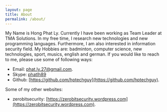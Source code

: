 ```yaml
---
layout: page
title: About
permalink: /about/
---
```


My Name is Hong Phat Ly. Currently I have been working as Team Leader at TMA Solutions. In my free time, I research new technologies and new programming languages. Furthermore, I am also interested in information security field. My Hobbies are: badminton, computer science, new technologies, sport, musics, english and german. If you would like to reach to me, please use some of following ways:

* Email: [phat.ly.27@gmail.com](mailto:phat.ly.27@gmail.com).
* Skype: [phatlh89](skype:phatlh89)
* Github: [https://github.com/hptechguy](https://github.com/hptechguy).

Some of my other websites:

* zerobitsecurity: [https://zerobitsecurity.wordpress.com](https://zerobitsecurity.wordpress.com).
